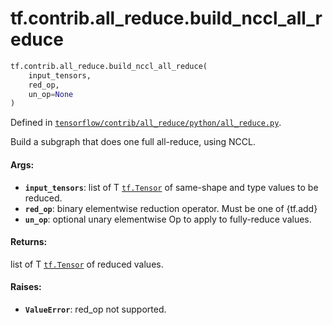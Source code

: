 <div itemscope itemtype="http://developers.google.com/ReferenceObject">
<meta itemprop="name" content="tf.contrib.all_reduce.build_nccl_all_reduce" />
</div>

# tf.contrib.all_reduce.build_nccl_all_reduce

``` python
tf.contrib.all_reduce.build_nccl_all_reduce(
    input_tensors,
    red_op,
    un_op=None
)
```



Defined in [`tensorflow/contrib/all_reduce/python/all_reduce.py`](https://www.tensorflow.org/code/tensorflow/contrib/all_reduce/python/all_reduce.py).

Build a subgraph that does one full all-reduce, using NCCL.

#### Args:

* <b>`input_tensors`</b>: list of T <a href="../../../tf/Tensor.md"><code>tf.Tensor</code></a> of same-shape and type values to
    be reduced.
* <b>`red_op`</b>: binary elementwise reduction operator.  Must be one of
    {tf.add}
* <b>`un_op`</b>: optional unary elementwise Op to apply to fully-reduce values.


#### Returns:

list of T <a href="../../../tf/Tensor.md"><code>tf.Tensor</code></a> of reduced values.


#### Raises:

* <b>`ValueError`</b>: red_op not supported.